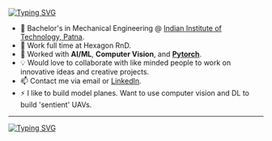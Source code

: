 [![Typing SVG](https://readme-typing-svg.demolab.com?font=Rubik&weight=800&size=24&duration=1500&pause=500&color=AE0F08&vCenter=true&multiline=true&random=false&width=600&height=100&lines=Ansh+Saxena;STEM+Alumnus+%7C+Aerodynamics+Fan;ML%2FDL+%7C+Robotics+%7C+Practical+Programming)](https://git.io/typing-svg)

* 📖 Bachelor's in Mechanical Engineering @ [Indian Institute of Technology, Patna](https://www.iitp.ac.in/).
* 🔭 Work full time at Hexagon RnD.
* 🌱 Worked with **AI/ML**, **Computer Vision**, and **[Pytorch](https://pytorch.org/)**.
* 💡 Would love to collaborate with like minded people to work on innovative ideas and creative projects.
* 📫 Contact me via email or [LinkedIn](https://www.linkedin.com/in/nesasio/).
* ⚡ I like to build model planes. Want to use computer vision and DL to build 'sentient' UAVs.

<!--
**Nesasio/Nesasio** is a ✨ _special_ ✨ repository because its `README.md` (this file) appears on your GitHub profile.

Here are some ideas to get you started:

- 🔭 I’m currently working on ...
- 🌱 I’m currently learning ...
- 👯 I’m looking to collaborate on ...
- 🤔 I’m looking for help with ...
- 💬 Ask me about ...
- 📫 How to reach me: ...
- 😄 Pronouns: ...
- ⚡ Fun fact: ...
-->

---

[![Typing SVG](https://readme-typing-svg.demolab.com?font=Fira+Code&weight=700&size=18&duration=2500&pause=2000&color=AE0F08&center=true&vCenter=true&random=false&width=435&lines=Blood+and+Darkness)](https://git.io/typing-svg)
